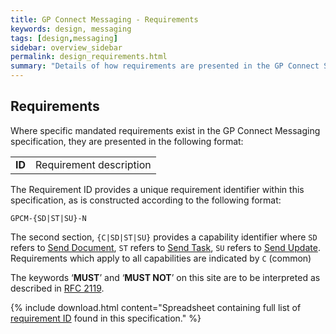 ```yaml
---
title: GP Connect Messaging - Requirements
keywords: design, messaging
tags: [design,messaging]
sidebar: overview_sidebar
permalink: design_requirements.html
summary: "Details of how requirements are presented in the GP Connect Specification"
---
```


## Requirements ##

Where specific mandated requirements exist in the GP Connect Messaging specification, they are presented in the following format:

<table class="requirement-box">
  <tr>
    <td><b>ID</b></td>
    <td>Requirement description</td>
  </tr>
</table> 

The Requirement ID provides a unique requirement identifier within this specification, as is constructed according to the following format:

`GPCM-{SD|ST|SU}-N` 

The second section, `{C|SD|ST|SU}` provides a capability identifier where `SD` refers to [Send Document](senddocumemnt.html), `ST` refers to [Send Task](sendtask.html), `SU` refers to [Send Update](sendupdate.html). Requirements which apply to all capabilities are indicated by `C` (common)

The keywords ‘**MUST**’ and ‘**MUST NOT**’ on this site are to be interpreted as described in [RFC 2119](https://www.ietf.org/rfc/rfc2119.txt).

{% include download.html content="Spreadsheet containing full list of [requirement ID](downloads/GPConnectMessaging-Requirements.xlsx) found in this specification." %}